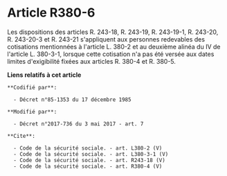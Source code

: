 # Article R380-6

Les dispositions des articles R. 243-18, R. 243-19, R. 243-19-1, R. 243-20, R. 243-20-3 et R. 243-21 s'appliquent aux
personnes redevables des cotisations mentionnées à l'article L. 380-2 et au deuxième alinéa du IV de l'article L. 380-3-1,
lorsque cette cotisation n'a pas été versée aux dates limites d'exigibilité fixées aux articles R. 380-4 et R. 380-5.

**Liens relatifs à cet article**

	**Codifié par**:

	  - Décret n°85-1353 du 17 décembre 1985

	**Modifié par**:

	  - Décret n°2017-736 du 3 mai 2017 - art. 7

	**Cite**:

	  - Code de la sécurité sociale. - art. L380-2 (V)
	  - Code de la sécurité sociale. - art. L380-3-1 (V)
	  - Code de la sécurité sociale. - art. R243-18 (V)
	  - Code de la sécurité sociale. - art. R380-4 (V)
